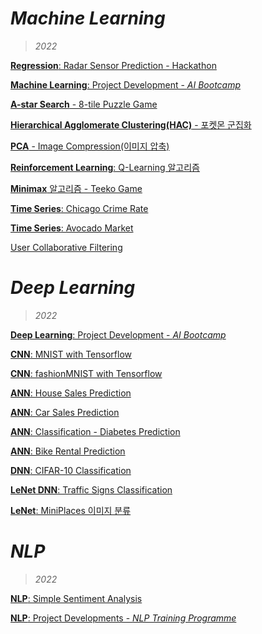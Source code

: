 # *Machine Learning*
> *2022*

[**Regression**: Radar Sensor Prediction - Hackathon](https://github.com/hchoi256/lg-ai-auto-driving-radar-sensor/blob/main/%5BSubmission%5D_Multioutput%20LinearRegression.ipynb)

[**Machine Learning**: Project Development - *AI Bootcamp*](https://github.com/hchoi256/ai-boot-camp/tree/main/ai/machine-learning)

[**A-star Search** - 8-tile Puzzle Game](https://hchoi256.github.io/ml/ml-8-tile-puzzle-a-search/)

[**Hierarchical Agglomerate Clustering(HAC)** - 포켓몬 군집화](https://hchoi256.github.io/ml/ml-hca/)

[**PCA** - Image Compression(이미지 압축)](https://hchoi256.github.io/ml/ml-pca/)

[**Reinforcement Learning**: Q-Learning 알고리즘](https://hchoi256.github.io/ml/ml-reinforcement-learning-q-learning/)

[**Minimax** 알고리즘 - Teeko Game](https://hchoi256.github.io/ml/ml-teeko-minimax/)

[**Time Series**: Chicago Crime Rate](https://hchoi256.github.io/ml/ml-projects-3/)

[**Time Series**: Avocado Market](https://hchoi256.github.io/ml/ml-projects-3/)

[User Collaborative Filtering](https://hchoi256.github.io/ml/ml-projects-6/)

# *Deep Learning*
> *2022*

[**Deep Learning**: Project Development - *AI Bootcamp*](https://github.com/hchoi256/ai-boot-camp/tree/main/ai/deep-learning)

[**CNN**: MNIST with Tensorflow](https://hchoi256.github.io/dl/dl-mnist/)

[**CNN**: fashionMNIST with Tensorflow](https://hchoi256.github.io/dl/dl-cnn-classification-fashionMNIST/)

[**ANN**: House Sales Prediction](https://hchoi256.github.io/dl/dl-ann-house-sales-prediction/)

[**ANN**: Car Sales Prediction](https://hchoi256.github.io/ml/ml-projects-1/)

[**ANN**: Classification - Diabetes Prediction](https://hchoi256.github.io/dl/dl-ann-classification-diabetes/)

[**ANN**: Bike Rental Prediction](https://hchoi256.github.io/dl/dl-ann-for-bike-rentals-prediction/)

[**DNN**: CIFAR-10 Classification](https://hchoi256.github.io/ml/ml-projects-2/)

[**LeNet DNN**: Traffic Signs Classification](https://hchoi256.github.io/ml/ml-projects-4/)

[**LeNet**: MiniPlaces 이미지 분류](https://hchoi256.github.io/dl/dl-miniplace-classification/)

# *NLP*
> *2022*

[**NLP**: Simple Sentiment Analysis](https://github.com/hchoi256/ai-boot-camp/blob/main/ai/nlp/natural_language_processing.ipynb)

[**NLP**: Project Developments - *NLP Training Programme*](https://hchoi256.github.io/categories/#nlp)


